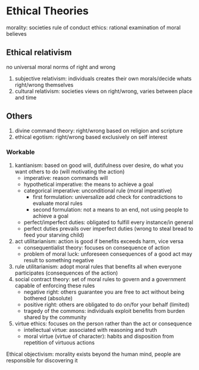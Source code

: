 # Ethical Theories

morality: societies rule of conduct
ethics: rational examination of moral believes

## Ethical relativism

no universal moral norms of right and wrong

1. subjective relativism: individuals creates their own morals/decide whats right/wrong themselves
1. cultural relativism: societies views on right/wrong, varies between place and time

## Others

1. divine command theory: right/wrong based on religion and scripture
1. ethical egotism: right/wrong based exclusively on self interest

### Workable

1. kantianism: based on good will, dutifulness over desire, do what you want others to do (will motivating the action)
    * imperative: reason commands will
    * hypothetical imperative: the means to achieve a goal
    * categorical imperative: unconditional rule (moral imperative)
        * first formulation: universalize add check for contradictions to evaluate moral rules
        * second formulation: not a means to an end, not using people to achieve a goal
    * perfect/imperfect duties: obligated to fulfill every instance/in general
    * perfect duties prevails over imperfect duties (wrong to steal bread to feed your starving child)
1. act utilitarianism: action is good if benefits exceeds harm, vice versa
    * consequentialist theory: focuses on consequence of action
    * problem of moral luck: unforeseen consequences of a good act may result to something negative
1. rule utilitarianism: adopt moral rules that benefits all when everyone participates (consequences of the action)
1. social contract theory: set of moral rules to govern and a government capable of enforcing these rules
    * negative right: others guarantee you are free to act without being bothered (absolute)
    * positive right: others are obligated to do on/for your behalf (limited)
    * tragedy of the commons: individuals exploit benefits from burden shared by the community
1. virtue ethics: focuses on the person rather than the act or consequence
    * intellectual virtue: associated with reasoning and truth
    * moral virtue (virtue of character): habits and disposition from repetition of virtuous actions

Ethical objectivism: morality exists beyond the human mind, people are responsible for discovering it
